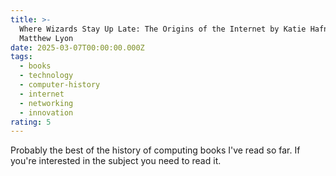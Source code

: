 ```yaml
---
title: >-
  Where Wizards Stay Up Late: The Origins of the Internet by Katie Hafner and
  Matthew Lyon
date: 2025-03-07T00:00:00.000Z
tags:
  - books
  - technology
  - computer-history
  - internet
  - networking
  - innovation
rating: 5
---
```

Probably the best of the history of computing books I've read so far. If you're interested in the subject you need to read it.
